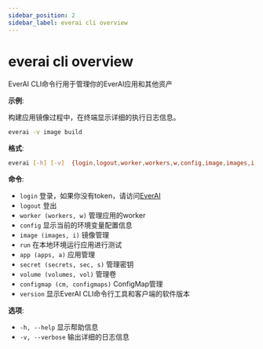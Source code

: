 ```yaml
---
sidebar_position: 2
sidebar_label: everai cli overview
---
```


# everai cli overview

EverAI CLI命令行用于管理你的EverAI应用和其他资产  

**示例**:  


构建应用镜像过程中，在终端显示详细的执行日志信息。  

```bash
everai -v image build
```

**格式**:   
```bash
everai [-h] [-v]  {login,logout,worker,workers,w,config,image,images,i,run,app,apps,a,secret,secrets,sec,s,volume,volumes,vol,autoscaling,configmap,cm,configmaps,version} ...
```

**命令**:
* `login`               登录，如果你没有token，请访问[EverAI](everai.expvent.com)  
* `logout`              登出
* `worker (workers, w)` 管理应用的worker
* `config`              显示当前的环境变量配置信息
* `image (images, i)`   镜像管理
* `run`                 在本地环境运行应用进行测试
* `app (apps, a)`       应用管理
* `secret (secrets, sec, s)`  管理密钥
* `volume (volumes, vol)`  管理卷
* `configmap (cm, configmaps)`  ConfigMap管理
* `version`             显示EverAI CLI命令行工具和客户端的软件版本

**选项**:  
 * `-h, --help`         显示帮助信息
 * `-v, --verbose`      输出详细的日志信息
 

